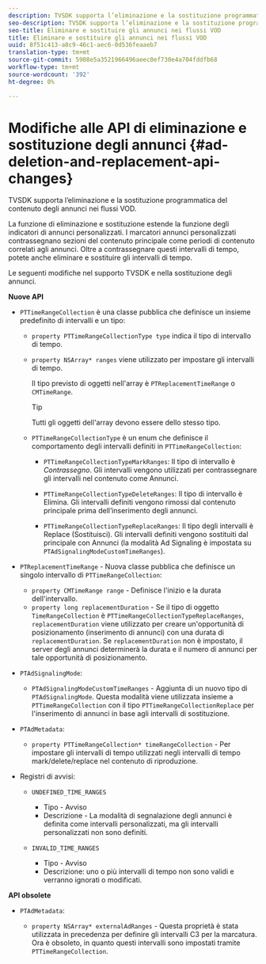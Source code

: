 ```yaml
---
description: TVSDK supporta l’eliminazione e la sostituzione programmatica del contenuto degli annunci nei flussi VOD.
seo-description: TVSDK supporta l’eliminazione e la sostituzione programmatica del contenuto degli annunci nei flussi VOD.
seo-title: Eliminare e sostituire gli annunci nei flussi VOD
title: Eliminare e sostituire gli annunci nei flussi VOD
uuid: 8f51c413-a8c9-46c1-aec6-0d536feaaeb7
translation-type: tm+mt
source-git-commit: 5908e5a3521966496aeec0ef730e4a704fddfb68
workflow-type: tm+mt
source-wordcount: '392'
ht-degree: 0%

---
```



# Modifiche alle API di eliminazione e sostituzione degli annunci {#ad-deletion-and-replacement-api-changes}

TVSDK supporta l’eliminazione e la sostituzione programmatica del contenuto degli annunci nei flussi VOD.

La funzione di eliminazione e sostituzione estende la funzione degli indicatori di annunci personalizzati. I marcatori annunci personalizzati contrassegnano sezioni del contenuto principale come periodi di contenuto correlati agli annunci. Oltre a contrassegnare questi intervalli di tempo, potete anche eliminare e sostituire gli intervalli di tempo.

Le seguenti modifiche nel supporto TVSDK e nella sostituzione degli annunci.

**Nuove API**

* `PTTimeRangeCollection` è una classe pubblica che definisce un insieme predefinito di intervalli e un tipo:

   * `property PTTimeRangeCollectionType type` indica il tipo di intervallo di tempo.
   * `property NSArray* ranges` viene utilizzato per impostare gli intervalli di tempo.

      Il tipo previsto di oggetti nell&#39;array è `PTReplacementTimeRange` o `CMTimeRange`.

      >[!TIP]
      >
      >Tutti gli oggetti dell&#39;array devono essere dello stesso tipo.

   * `PTTimeRangeCollectionType` è un enum che definisce il comportamento degli intervalli definiti in  `PTTimeRangeCollection`:

      * `PTTimeRangeCollectionTypeMarkRanges`: Il tipo di intervallo è  *Contrassegno*. Gli intervalli vengono utilizzati per contrassegnare gli intervalli nel contenuto come Annunci.

      * `PTTimeRangeCollectionTypeDeleteRanges`: Il tipo di intervallo è Elimina. Gli intervalli definiti vengono rimossi dal contenuto principale prima dell’inserimento degli annunci.
      * `PTTimeRangeCollectionTypeReplaceRanges`: Il tipo degli intervalli è Replace (Sostituisci). Gli intervalli definiti vengono sostituiti dal principale con Annunci (la modalità Ad Signaling è impostata su `PTAdSignalingModeCustomTimeRanges`).

* `PTReplacementTimeRange` - Nuova classe pubblica che definisce un singolo intervallo di  `PTTimeRangeCollection`:

   * `property CMTimeRange range` - Definisce l&#39;inizio e la durata dell&#39;intervallo.
   * `property long replacementDuration` - Se il tipo di oggetto  `TimeRangeCollection` è  `PTTimeRangeCollectionTypeReplaceRanges`,  `replacementDuration` viene utilizzato per creare un&#39;opportunità di posizionamento (inserimento di annunci) con una durata di  `replacementDuration`. Se `replacementDuration` non è impostato, il server degli annunci determinerà la durata e il numero di annunci per tale opportunità di posizionamento.

* `PTAdSignalingMode`:

   * `PTAdSignalingModeCustomTimeRanges` - Aggiunta di un nuovo tipo di  `PTAdSignalingMode`. Questa modalità viene utilizzata insieme a `PTTimeRangeCollection` con il tipo `PTTimeRangeCollectionReplace` per l&#39;inserimento di annunci in base agli intervalli di sostituzione.

* `PTAdMetadata`:

   * `property PTTimeRangeCollection* timeRangeCollection` - Per impostare gli intervalli di tempo utilizzati negli intervalli di tempo mark/delete/replace nel contenuto di riproduzione.

* Registri di avvisi:

   * `UNDEFINED_TIME_RANGES`

      * Tipo - Avviso
      * Descrizione - La modalità di segnalazione degli annunci è definita come intervalli personalizzati, ma gli intervalli personalizzati non sono definiti.
   * `INVALID_TIME_RANGES`

      * Tipo - Avviso
      * Descrizione: uno o più intervalli di tempo non sono validi e verranno ignorati o modificati.


**API obsolete**

* `PTAdMetadata`:

   * `property NSArray* externalAdRanges` - Questa proprietà è stata utilizzata in precedenza per definire gli intervalli C3 per la marcatura. Ora è obsoleto, in quanto questi intervalli sono impostati tramite `PTTimeRangeCollection`.
